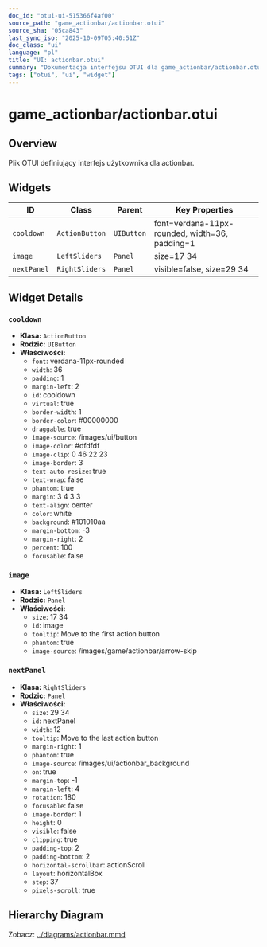 ```yaml
---
doc_id: "otui-ui-515366f4af00"
source_path: "game_actionbar/actionbar.otui"
source_sha: "05ca843"
last_sync_iso: "2025-10-09T05:40:51Z"
doc_class: "ui"
language: "pl"
title: "UI: actionbar.otui"
summary: "Dokumentacja interfejsu OTUI dla game_actionbar/actionbar.otui"
tags: ["otui", "ui", "widget"]
---
```


# game_actionbar/actionbar.otui

## Overview

Plik OTUI definiujący interfejs użytkownika dla actionbar.

## Widgets

| ID | Class | Parent | Key Properties |
|----|-------|--------|----------------|
| `cooldown` | `ActionButton` | `UIButton` | font=verdana-11px-rounded, width=36, padding=1 |
| `image` | `LeftSliders` | `Panel` | size=17 34 |
| `nextPanel` | `RightSliders` | `Panel` | visible=false, size=29 34 |

## Widget Details

### `cooldown`

- **Klasa:** `ActionButton`
- **Rodzic:** `UIButton`
- **Właściwości:**
  - `font`: verdana-11px-rounded
  - `width`: 36
  - `padding`: 1
  - `margin-left`: 2
  - `id`: cooldown
  - `virtual`: true
  - `border-width`: 1
  - `border-color`: #00000000
  - `draggable`: true
  - `image-source`: /images/ui/button
  - `image-color`: #dfdfdf
  - `image-clip`: 0 46 22 23
  - `image-border`: 3
  - `text-auto-resize`: true
  - `text-wrap`: false
  - `phantom`: true
  - `margin`: 3 4 3 3
  - `text-align`: center
  - `color`: white
  - `background`: #101010aa
  - `margin-bottom`: -3
  - `margin-right`: 2
  - `percent`: 100
  - `focusable`: false

### `image`

- **Klasa:** `LeftSliders`
- **Rodzic:** `Panel`
- **Właściwości:**
  - `size`: 17 34
  - `id`: image
  - `tooltip`: Move to the first action button
  - `phantom`: true
  - `image-source`: /images/game/actionbar/arrow-skip

### `nextPanel`

- **Klasa:** `RightSliders`
- **Rodzic:** `Panel`
- **Właściwości:**
  - `size`: 29 34
  - `id`: nextPanel
  - `width`: 12
  - `tooltip`: Move to the last action button
  - `margin-right`: 1
  - `phantom`: true
  - `image-source`: /images/ui/actionbar_background
  - `on`: true
  - `margin-top`: -1
  - `margin-left`: 4
  - `rotation`: 180
  - `focusable`: false
  - `image-border`: 1
  - `height`: 0
  - `visible`: false
  - `clipping`: true
  - `padding-top`: 2
  - `padding-bottom`: 2
  - `horizontal-scrollbar`: actionScroll
  - `layout`: horizontalBox
  - `step`: 37
  - `pixels-scroll`: true

## Hierarchy Diagram

Zobacz: [../diagrams/actionbar.mmd](../diagrams/actionbar.mmd)
